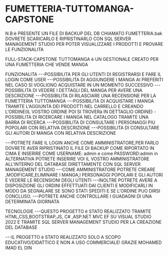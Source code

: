 # FUMETTERIA-TUTTOMANGA-CAPSTONE
N.B:è PRESENTE UN FILE DI BACKUP DEL DB CHIAMATO FUMETTERIA.bak DOVRETE SCARICARLO E RIPRISTINARLO CON SQL SERVER MANAGEMENT STUDIO PER POTER VISUALIZZARE I PRODOTTI E PROVARE LE FUNZIONALITA

FULL-STACK-CAPSTONE
TUTTOMANGA è UN GESTIONALE CREATO PER UNA FUMETTERIA CHE VENDE MANGA

FUNZIONALITA
---POSSIBILITA PER GLI UTENTI DI REGISTRARSI E FARE IL LOGIN COME USER
---POSSIBILITA DI AGGIUNGERE I MANGA AI PREFERITI NEL CASO SI VOGLIONO ACQUISTARE IN UN MOMENTO SUCCESSIVO
---POSSIBILITA DI VEDERE I DETTAGLI DEL MANGA PER AVERE UNA DESCRIZIONE 
---POSSIBILITA DI RILASCIARE UNA RECENSIONE PER LA FUMETTERIA TUTTOMANGA
---POSSIBILITA DI ACQUISTARE I MANGA TRAMITE L'AGGIUNTA DEI PRODOTTI NEL CARRELLO E CREANDO L'ORDINE(IL VOSTRO ORDINE POI SI TROVERà IN DETTAGLIO ORDINE)
-POSSIBILITA DI RICERCARE I MANGA NEL CATALOGO TRAMITE UNA BARRA DI RICERCA
---POSSIBILITA DI CONSULTARE I PERSONAGGI PIU POPOLARI CON RELATIVA DESCRIZIONE
---POSSIBILITA DI CONSULTARE GLI AUTORI DI MANGA CON RELATIVA DESCRIZIONE

---POTRETE FARE IL LOGIN ANCHE COME AMMINISTRATORE,PER FARLO DOVRETE AVER RIPRISTINATO IL FILE DI BACKUP COME RIPORTATO IN CIMA E INSERIRE COME USERNAME: admin e come  PASSWORD:admin
in ALTERNATIVA POTRETE INSERIRE VOI IL VOSTRO AMMINISTRATORE ALL'INTERNO DEL DATABASE DIRETTAMENTE CON SQL SERVER MANAGEMENT STUDIO
---COME AMMINISTRATORE POTRETE CREARE ,MODIFICARE,ELIMINARE I MANGA,I PERSONAGGI POPOLARI E GLI AUTORI E VEDERE LE RECENSIONI DEGLI UTENTI
---INOLTRE POTRETE AVERE A DISPOSIZIONE GLI ORDINI EFFETTUATI DAI CLIENTI E MODIFICARLI IN MODO DA SEGNALARE SE SONO STATI SPEDITI E SE L'ORDINE PUO DIRSI CONCLUSO.
---POTRETE ANCHE CONTROLLARE I GUADAGNI DI UNA DETERMINATA GIORNATA

TECNOLOGIE
---QUESTO PROGETTO è STATO REALIZZATO TRAMITE HTML,CSS,BOOTSTRAP,JS, C# ,ASP.NET MVC EF SU VISUAL STUDIO 2022 E TRAMITE SQL SERVER MANAGEMENT STUDIO PER LA CREAZIONE DEL DATABASE

---IL PROGETTO è STATO REALIZZATO SOLO A SCOPO EDUCATIVO/DIDATTICO E NON A USO COMMERCIALE!
GRAZIE
MOHAMED IMAD EL DIN


